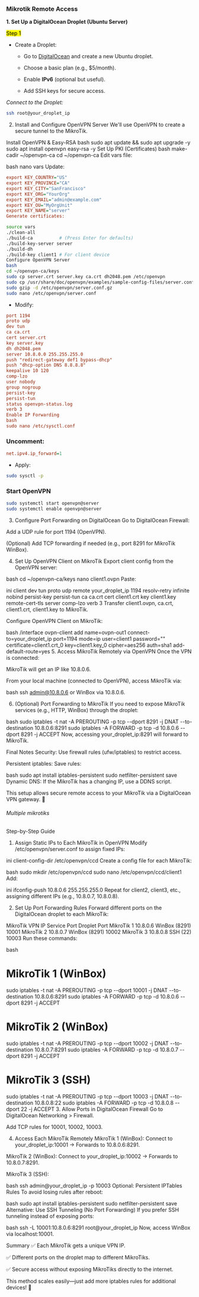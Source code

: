 ### Mikrotik Remote Access
**1. Set Up a DigitalOcean Droplet (Ubuntu Server)**

<mark>Step 1</mark>

* Create a Droplet:

  - Go to [DigitalOcean](https://www.digitalocean.com/) and create a new Ubuntu droplet.
  
  * Choose a basic plan (e.g., $5/month).
  
  * Enable **IPv6** (optional but useful).
  
  * Add SSH keys for secure access.

_Connect to the Droplet:_

```bash
ssh root@your_droplet_ip
```

2. Install and Configure OpenVPN Server
We'll use OpenVPN to create a secure tunnel to the MikroTik.

Install OpenVPN & Easy-RSA
bash
sudo apt update && sudo apt upgrade -y
sudo apt install openvpn easy-rsa -y
Set Up PKI (Certificates)
bash
make-cadir ~/openvpn-ca
cd ~/openvpn-ca
Edit vars file:

bash
nano vars
Update:

```ini
export KEY_COUNTRY="US"
export KEY_PROVINCE="CA"
export KEY_CITY="SanFrancisco"
export KEY_ORG="YourOrg"
export KEY_EMAIL="admin@example.com"
export KEY_OU="MyOrgUnit"
export KEY_NAME="server"
Generate certificates:
```

```bash
source vars
./clean-all
./build-ca          # (Press Enter for defaults)
./build-key-server server
./build-dh
./build-key client1 # For client device
Configure OpenVPN Server
bash
cd ~/openvpn-ca/keys
sudo cp server.crt server.key ca.crt dh2048.pem /etc/openvpn
sudo cp /usr/share/doc/openvpn/examples/sample-config-files/server.conf.gz /etc/openvpn/
sudo gzip -d /etc/openvpn/server.conf.gz
sudo nano /etc/openvpn/server.conf
```

* Modify:

```ini
port 1194
proto udp
dev tun
ca ca.crt
cert server.crt
key server.key
dh dh2048.pem
server 10.8.0.0 255.255.255.0
push "redirect-gateway def1 bypass-dhcp"
push "dhcp-option DNS 8.8.8.8"
keepalive 10 120
comp-lzo
user nobody
group nogroup
persist-key
persist-tun
status openvpn-status.log
verb 3
Enable IP Forwarding
bash
sudo nano /etc/sysctl.conf
```

### Uncomment:

```ini
net.ipv4.ip_forward=1
```
* Apply:

```bash
sudo sysctl -p
```

### Start OpenVPN
```bash
sudo systemctl start openvpn@server
sudo systemctl enable openvpn@server
```

3. Configure Port Forwarding on DigitalOcean
Go to DigitalOcean Firewall:

Add a UDP rule for port 1194 (OpenVPN).

(Optional) Add TCP forwarding if needed (e.g., port 8291 for MikroTik WinBox).

4. Set Up OpenVPN Client on MikroTik
Export client config from the OpenVPN server:

bash
cd ~/openvpn-ca/keys
nano client1.ovpn
Paste:

ini
client
dev tun
proto udp
remote your_droplet_ip 1194
resolv-retry infinite
nobind
persist-key
persist-tun
ca ca.crt
cert client1.crt
key client1.key
remote-cert-tls server
comp-lzo
verb 3
Transfer client1.ovpn, ca.crt, client1.crt, client1.key to MikroTik.

Configure OpenVPN Client on MikroTik:

bash
/interface ovpn-client add name=ovpn-out1 connect-to=your_droplet_ip port=1194 mode=ip user=client1 password="" certificate=client1.crt_0 key=client1.key_0 cipher=aes256 auth=sha1 add-default-route=yes
5. Access MikroTik Remotely via OpenVPN
Once the VPN is connected:

MikroTik will get an IP like 10.8.0.6.

From your local machine (connected to OpenVPN), access MikroTik via:

bash
ssh admin@10.8.0.6
or WinBox via 10.8.0.6.

6. (Optional) Port Forwarding to MikroTik
If you need to expose MikroTik services (e.g., HTTP, WinBox) through the droplet:

bash
sudo iptables -t nat -A PREROUTING -p tcp --dport 8291 -j DNAT --to-destination 10.8.0.6:8291
sudo iptables -A FORWARD -p tcp -d 10.8.0.6 --dport 8291 -j ACCEPT
Now, accessing your_droplet_ip:8291 will forward to MikroTik.

Final Notes
Security: Use firewall rules (ufw/iptables) to restrict access.

Persistent iptables: Save rules:

bash
sudo apt install iptables-persistent
sudo netfilter-persistent save
Dynamic DNS: If the MikroTik has a changing IP, use a DDNS script.

This setup allows secure remote access to your MikroTik via a DigitalOcean VPN gateway. 🚀

###### Multiple mikrotiks
Step-by-Step Guide
1. Assign Static IPs to Each MikroTik in OpenVPN
Modify /etc/openvpn/server.conf to assign fixed IPs:

ini
client-config-dir /etc/openvpn/ccd
Create a config file for each MikroTik:

bash
sudo mkdir /etc/openvpn/ccd
sudo nano /etc/openvpn/ccd/client1
Add:

ini
ifconfig-push 10.8.0.6 255.255.255.0
Repeat for client2, client3, etc., assigning different IPs (e.g., 10.8.0.7, 10.8.0.8).

2. Set Up Port Forwarding Rules
Forward different ports on the DigitalOcean droplet to each MikroTik:

MikroTik	VPN IP	Service Port	Droplet Port
MikroTik 1	10.8.0.6	WinBox (8291)	10001
MikroTik 2	10.8.0.7	WinBox (8291)	10002
MikroTik 3	10.8.0.8	SSH (22)	10003
Run these commands:

bash
# MikroTik 1 (WinBox)
sudo iptables -t nat -A PREROUTING -p tcp --dport 10001 -j DNAT --to-destination 10.8.0.6:8291
sudo iptables -A FORWARD -p tcp -d 10.8.0.6 --dport 8291 -j ACCEPT

# MikroTik 2 (WinBox)
sudo iptables -t nat -A PREROUTING -p tcp --dport 10002 -j DNAT --to-destination 10.8.0.7:8291
sudo iptables -A FORWARD -p tcp -d 10.8.0.7 --dport 8291 -j ACCEPT

# MikroTik 3 (SSH)
sudo iptables -t nat -A PREROUTING -p tcp --dport 10003 -j DNAT --to-destination 10.8.0.8:22
sudo iptables -A FORWARD -p tcp -d 10.8.0.8 --dport 22 -j ACCEPT
3. Allow Ports in DigitalOcean Firewall
Go to DigitalOcean Networking > Firewall.

Add TCP rules for 10001, 10002, 10003.

4. Access Each MikroTik Remotely
MikroTik 1 (WinBox):
Connect to your_droplet_ip:10001 → Forwards to 10.8.0.6:8291.

MikroTik 2 (WinBox):
Connect to your_droplet_ip:10002 → Forwards to 10.8.0.7:8291.

MikroTik 3 (SSH):

bash
ssh admin@your_droplet_ip -p 10003
Optional: Persistent IPTables Rules
To avoid losing rules after reboot:

bash
sudo apt install iptables-persistent
sudo netfilter-persistent save
Alternative: Use SSH Tunneling (No Port Forwarding)
If you prefer SSH tunneling instead of exposing ports:

bash
ssh -L 10001:10.8.0.6:8291 root@your_droplet_ip
Now, access WinBox via localhost:10001.


Summary
✅ Each MikroTik gets a unique VPN IP.

✅ Different ports on the droplet map to different MikroTiks.

✅ Secure access without exposing MikroTiks directly to the internet.


This method scales easily—just add more iptables rules for additional devices! 🚀
